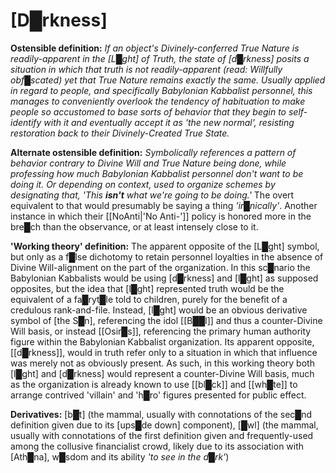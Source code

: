 # **[D█rkness]**


**Ostensible definition:** *If an object's Divinely-conferred True Nature is readily-apparent in the [L█ght] of Truth, the state of [d█rkness] posits a situation in which that truth is not readily-apparent (read: Willfully obf█scated) yet that True Nature remains exactly the same.  Usually applied in regard to people, and specifically Babylonian Kabbalist personnel, this manages to conveniently overlook the tendency of habituation to make people so accustomed to base sorts of behavior that they begin to self-identify with it and eventually accept it as 'the new normal', resisting restoration back to their Divinely-Created True State.*

**Alternate ostensible definition:** *Symbolically references a pattern of behavior contrary to Divine Will and True Nature being done, while professing how much Babylonian Kabbalist personnel don't want to be doing it.  Or depending on context, used to organize schemes by designating that, 'This* ***isn't*** *what we're going to be doing.'*  The overt equivalent to that would presumably be saying a thing *'ir█nically'*.  Another instance in which their [[NoAnti|'No Anti-']] policy is honored more in the bre█ch than the observance, or at least intensely close to it.

**'Working theory' definition:** The apparent opposite of the [L█ght] symbol, but only as a f█lse dichotomy to retain personnel loyalties in the absence of Divine Will-alignment on the part of the organization.  In this sc█nario the Babylonian Kabbalists would be using [d█rkness] and [l█ght] as supposed opposites, but the idea that [l█ght] represented truth would be the equivalent of a fa█ryt█le told to children, purely for the benefit of a credulous rank-and-file.  Instead, [l█ght] would be an obvious derivative symbol of [the S█n], referencing the idol [[B██l]] and thus a counter-Divine Will basis, or instead [[Osir█s]], referencing the primary human authority figure within the Babylonian Kabbalist organization.  Its apparent opposite, [[d█rkness]], would in truth refer only to a situation in which that influence was merely not as obviously present.  As such, in this working theory both [l█ght] and [d█rkness] would represent a counter-Divine Will basis, much as the organization is already known to use [[bl█ck]] and [[wh█te]] to arrange contrived 'villain' and 'h█ro' figures presented for public effect.

**Derivatives:** [b█t] (the mammal, usually with connotations of the sec█nd definition given due to its [ups█de down] component), [█wl] (the mammal, usually with connotations of the first definition given and frequently-used among the collusive financialist crowd, likely due to its association with [Ath█na], w█sdom and its ability *'to see in the d█rk'*)